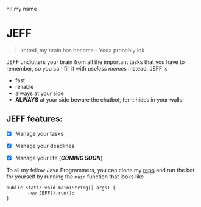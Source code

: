 hi! my name
# JEFF
> rotted, my brain has become - Yoda probably idk

JEFF unclutters your brain from all the important tasks that you have to remember, so you can fill it with _useless memes_ instead. JEFF is
- fast
- reliable
- always at your side
- **ALWAYS** at your side
  ~~beware the chatbot, for it hides in your walls.~~

## JEFF features:
- [x] Manage your tasks
- [x] Manage your deadlines
- [x] Manage your life (***COMING SOON***)


To all my fellow Java Programmers, you can clone my [repo](https://github.com/shardhrv/ip) and run the bot for yourself by running the `main` function that looks like
```
public static void main(String[] args) {
        new JEFF().run();
}
```
